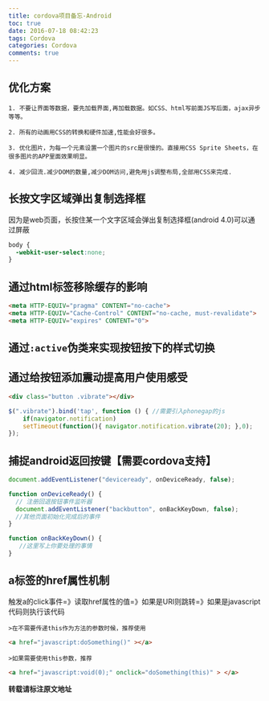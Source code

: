 ```yaml
---
title: cordova项目备忘-Android
toc: true
date: 2016-07-18 08:42:23
tags: Cordova
categories: Cordova
comments: true
---
```


## 优化方案

    1. 不要让界面等数据，要先加载界面,再加载数据。如CSS、html写前面JS写后面，ajax异步等等。

    2. 所有的动画用CSS的转换和硬件加速,性能会好很多。

    3. 优化图片，为每一个元素设置一个图片的src是很慢的。直接用CSS Sprite Sheets，在很多图片的APP里面效果明显。

    4. 减少回流.减少DOM的数量,减少DOM访问,避免用js调整布局,全部用CSS来完成.
<!-- more -->
## 长按文字区域弹出复制选择框

因为是web页面，长按住某一个文字区域会弹出复制选择框(android 4.0)可以通过屏蔽
```css
body {
  -webkit-user-select:none;   
}
```

## 通过html标签移除缓存的影响
```html
<meta HTTP-EQUIV="pragma" CONTENT="no-cache">
<meta HTTP-EQUIV="Cache-Control" CONTENT="no-cache, must-revalidate">
<meta HTTP-EQUIV="expires" CONTENT="0">
```

## 通过`:active`伪类来实现按钮按下的样式切换


## 通过给按钮添加震动提高用户使用感受
```html
<div class="button .vibrate"></div>
```
```js
$(".vibrate").bind('tap', function () { //需要引入phonegap的js
    if(navigator.notification)                       
    setTimeout(function(){ navigator.notification.vibrate(20); },0);
});
```
## 捕捉android返回按键【需要cordova支持】
```js
document.addEventListener("deviceready", onDeviceReady, false);

function onDeviceReady() {
  // 注册回退按钮事件监听器
  document.addEventListener("backbutton", onBackKeyDown, false);
  //其他页面初始化完成后的事件
}

function onBackKeyDown() {
   //这里写上你要处理的事情
}
```

## a标签的href属性机制

触发a的click事件=》读取href属性的值=》如果是URI则跳转=》如果是javascript代码则执行该代码

    >在不需要传递this作为方法的参数时候，推荐使用
```html
<a href="javascript:doSomething()" ></a>
```
    >如果需要使用this参数，推荐
```html
<a href="javascript:void(0);" onclick="doSomething(this)" > </a>
```

**转载请标注原文地址**                           
